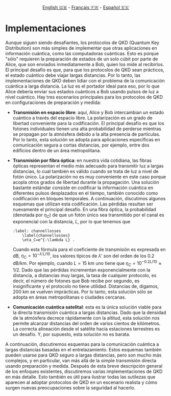 <p style="text-align: center;">
    <a id="linken" href="../../../../en/content/index.html">English &#x1F1EC;&#x1F1E7;</a> - 
    <a id="linkfr" href="../../../../fr/content/index.html">Français &#x1F1EB;&#x1F1F7;</a> - 
    <a id="linkes" href="../../../../es/content/index.html">Español &#x1F1EA;&#x1F1F8;</a>
</p>
<script>
    currentPage = window.location.href;
    beforeLang = currentPage.slice(0, currentPage.indexOf("content") - 3);
    afterLang = currentPage.slice(currentPage.indexOf("content"));
    document.getElementById("linken").href = beforeLang + "en/" + afterLang;
    document.getElementById("linkfr").href = beforeLang + "fr/" + afterLang;
    document.getElementById("linkes").href = beforeLang + "es/" + afterLang;
</script>


# Implementaciones

Aunque siguen siendo desafiantes, los protocolos de QKD (Quantum Key Distribution) son más simples de implementar que otras aplicaciones en información cuántica, como las computadoras cuánticas. Esto es porque "sólo" requieren la preparación de estados de un solo cúbit por parte de Alice, que son enviados inmediatamente a Bob, quien los mide al recibirlos. El principal desafío es que, para que los protocolos de QKD sean prácticos, el estado cuántico debe viajar largas distancias. Por lo tanto, las implementaciones de QKD deben lidiar con el problema de la comunicación cuántica a larga distancia. La luz es el portador ideal para eso, por lo que Alice debería enviar sus estados cuánticos a Bob usando pulsos de luz a nivel cuántico. Hay tres escenarios principales para los protocolos de QKD en configuraciones de preparación y medida:

- **Transmisión en espacio libre**: aquí, Alice y Bob intercambian un estado cuántico a través del espacio libre. La polarización es un grado de libertad conveniente para la codificación. El principal desafío es que los fotones individuales tienen una alta probabilidad de perderse mientras se propagan por la atmósfera debido a la alta presencia de partículas. Por lo tanto, esta solución se adopta para aplicaciones específicas en comunicación segura a cortas distancias, por ejemplo, entre dos edificios dentro de un área metropolitana.

- **Transmisión por fibra óptica**: en nuestra vida cotidiana, las fibras ópticas representan el medio más adecuado para transmitir luz a largas distancias, lo cual también es válido cuando se trata de luz a nivel de fotón único. La polarización no es muy conveniente en este caso porque acopla otros grados de libertad durante la propagación. Una solución bastante estándar consiste en codificar la información cuántica en diferentes pulsos desplazados en el tiempo, también conocido como codificación en bloques temporales. A continuación, discutimos algunos esquemas que utilizan esta codificación. Las pérdidas resultan ser nuevamente el principal desafío. En una fibra óptica, la probabilidad (denotada por $\eta_C$) de que un fotón único sea transmitido por el canal es exponencial con la distancia, $L$, por lo que tenemos que

    ```{math}
    :label: channellosses
        \label{channellosses}
        \eta_C=e^{-\lambda L} .
    ```

    Cuando esta fórmula para el coeficiente de transmisión es expresada en dB, $\eta_C=10^{-\lambda'L/10}$, los valores típicos de $\lambda'$ son del orden de los 0.2 dB/km. Por ejemplo, cuando $L=15$ km uno tiene que $\eta_C=10^{-0.2L/10}\approx 1/2$. Dado que las pérdidas incrementan exponencialmente con la distancia, a distancias muy largas, la tasa de cualquier protocolo, es decir, el número de fotones que Bob recibe por segundo, es insignificante y el protocolo no tiene utilidad. Distancias de, digamos, 200 km se vuelven imprácticas. Por lo tanto, esta solución sólo se adopta en áreas metropolitanas o ciudades cercanas.

- **Comunicación cuántica satelital**: esta es la única solución viable para la directa transmisión cuántica a largas distancias. Dado que la densidad de la atmósfera decrece rápidamente con la altitud, esta solución nos permite alcanzar distancias del orden de varios cientos de kilómetros. La correcta alineación desde el satélite hacia estaciones terrestres es un desafío. Y, por supuesto, esta solución no es barata.

A continuación, discutiremos esquemas para la comunicación cuántica a largas distancias basadas en el entrelazamiento. Estos esquemas también pueden usarse para QKD seguro a largas distancias, pero son mucho más complejos, y en particular, van más allá de la simple transmisión directa usando preparación y medida. Después de esta breve descripción general de los enfoques existentes, discutiremos varias implementaciones de QKD en más detalle. Esto también es útil para ilustrar todas las sutilezas que aparecen al adoptar protocolos de QKD en un escenario realista y cómo surgen nuevas preocupaciones sobre la seguridad al hacerlo.


